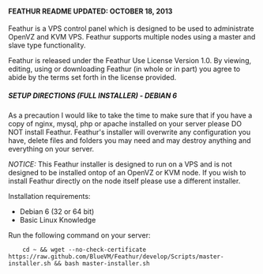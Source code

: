 #### FEATHUR README UPDATED: OCTOBER 18, 2013

Feathur is a VPS control panel which is
designed to be used to administrate OpenVZ
and KVM VPS. Feathur supports multiple nodes
using a master and slave type functionality.

Feathur is released under the Feathur Use
License Version 1.0. By viewing, editing,
using or downloading Feathur (in whole
or in part) you agree to abide by the terms
set forth in the license provided.

##### SETUP DIRECTIONS (FULL INSTALLER) - DEBIAN 6

As a precaution I would like to take the
time to make sure that if you have a copy
of nginx, mysql, php or apache installed
on your server please DO NOT install Feathur.
Feathur's installer will overwrite any
configuration you have, delete files and
folders you may need and may destroy
anything and everything on your server.

*NOTICE:* This Feathur installer is designed to
run on a VPS and is not designed to be installed
ontop of an OpenVZ or KVM node. If you wish to
install Feathur directly on the node itself
please use a different installer.

Installation requirements:
* Debian 6 (32 or 64 bit)
* Basic Linux Knowledge

Run the following command on your server:

		cd ~ && wget --no-check-certificate https://raw.github.com/BlueVM/Feathur/develop/Scripts/master-installer.sh && bash master-installer.sh